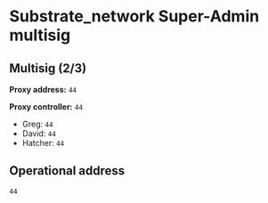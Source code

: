 # Substrate_network Super-Admin multisig

## Multisig (2/3)
**Proxy address:** `44`

**Proxy controller:** `44`

- Greg: `44`
- David: `44`
- Hatcher: `44`

## Operational address

`44`
